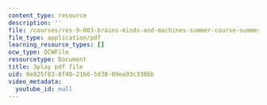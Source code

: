 ```yaml
---
content_type: resource
description: ''
file: /courses/res-9-003-brains-minds-and-machines-summer-course-summer-2015/8e825f838f4021665d3809ea93c330bb_lv3kGg-eRa0.pdf
file_type: application/pdf
learning_resource_types: []
ocw_type: OCWFile
resourcetype: Document
title: 3play pdf file
uid: 8e825f83-8f40-2166-5d38-09ea93c330bb
video_metadata:
  youtube_id: null
---
```

